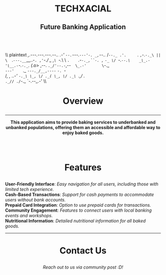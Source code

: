 # <p align="Center"> TECHXACIAL </p>
## <p align="Center"> Future Banking Application </p>
<br> <br>

\\\ plaintext
_,.---.---.---.--.._ 
            _.-' `--.`---.`---'-. _,`--.._
           /`--._ .'.     `.     `,`-.`-._\
          ||   \  `.`---.__`__..-`. ,'`-._/
     _  ,`\ `-._\   \    `.    `_.-`-._,``-.
  ,`   `-_ \/ `-.`--.\    _\_.-'\__.-`-.`-._`.
 (_.o> ,--. `._/'--.-`,--`  \_.-'       \`-._ \
  `---'    `._ `---._/__,----`           `-. `-\
            /_, ,  _..-'                    `-._\
            \_, \/ ._(
             \_, \/ ._\
              `._,\/ ._\
                `._// ./`-._
                  `-._-_-_.-'
\\\


# <p align="Center"> Overview </p>
-----------------------------------------------------------------------------------------------------------------------------
<b> <p align="Center"> This application aims to provide baking services to underbanked and unbanked populations, offering them an accessible and affordable way to enjoy baked goods. </p></b> <br><br>

# <p align="Center"> Features </p>
<b>
User-Friendly Interface</b>: <i> Easy navigation for all users, including those with limited tech experience.</i>
<br>
<b>
Cash-Based Transactions</b>: <i> Support for cash payments to accommodate users without bank accounts. </i>
<br>
<b>
Prepaid Card Integration</b>: <i> Option to use prepaid cards for transactions. </i>
<br>
<b>
Community Engagement</b>: <i> Features to connect users with local banking events and workshops. </i>
<br>
<b>
Nutritional Information</b>: <i> Detailed nutritional information for all baked goods. </i>
<br>
</b>

-----------------------------------------------------------------------------------------------------------------------------

# <p align="Center"> Contact Us </p>
<p align="Center">
<i> Reach out to us via community post :D! </i>
</p>